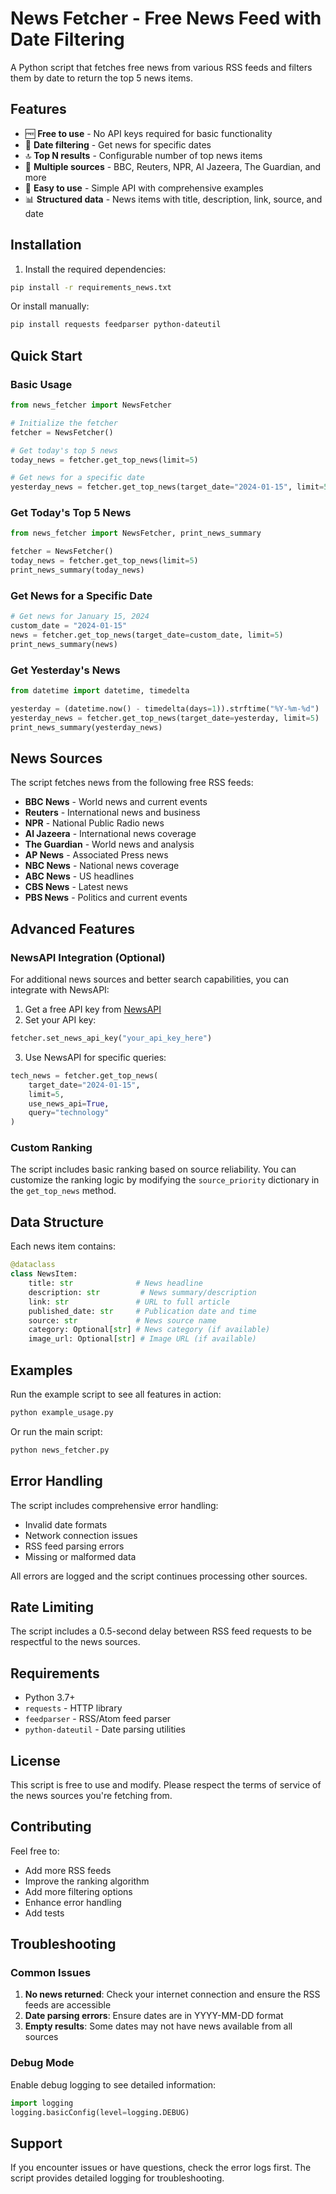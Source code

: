 # News Fetcher - Free News Feed with Date Filtering

A Python script that fetches free news from various RSS feeds and filters them by date to return the top 5 news items.

## Features

- 🆓 **Free to use** - No API keys required for basic functionality
- 📅 **Date filtering** - Get news for specific dates
- 🔝 **Top N results** - Configurable number of top news items
- 📰 **Multiple sources** - BBC, Reuters, NPR, Al Jazeera, The Guardian, and more
- 🚀 **Easy to use** - Simple API with comprehensive examples
- 📊 **Structured data** - News items with title, description, link, source, and date

## Installation

1. Install the required dependencies:
```bash
pip install -r requirements_news.txt
```

Or install manually:
```bash
pip install requests feedparser python-dateutil
```

## Quick Start

### Basic Usage

```python
from news_fetcher import NewsFetcher

# Initialize the fetcher
fetcher = NewsFetcher()

# Get today's top 5 news
today_news = fetcher.get_top_news(limit=5)

# Get news for a specific date
yesterday_news = fetcher.get_top_news(target_date="2024-01-15", limit=5)
```

### Get Today's Top 5 News

```python
from news_fetcher import NewsFetcher, print_news_summary

fetcher = NewsFetcher()
today_news = fetcher.get_top_news(limit=5)
print_news_summary(today_news)
```

### Get News for a Specific Date

```python
# Get news for January 15, 2024
custom_date = "2024-01-15"
news = fetcher.get_top_news(target_date=custom_date, limit=5)
print_news_summary(news)
```

### Get Yesterday's News

```python
from datetime import datetime, timedelta

yesterday = (datetime.now() - timedelta(days=1)).strftime("%Y-%m-%d")
yesterday_news = fetcher.get_top_news(target_date=yesterday, limit=5)
print_news_summary(yesterday_news)
```

## News Sources

The script fetches news from the following free RSS feeds:

- **BBC News** - World news and current events
- **Reuters** - International news and business
- **NPR** - National Public Radio news
- **Al Jazeera** - International news coverage
- **The Guardian** - World news and analysis
- **AP News** - Associated Press news
- **NBC News** - National news coverage
- **ABC News** - US headlines
- **CBS News** - Latest news
- **PBS News** - Politics and current events

## Advanced Features

### NewsAPI Integration (Optional)

For additional news sources and better search capabilities, you can integrate with NewsAPI:

1. Get a free API key from [NewsAPI](https://newsapi.org/)
2. Set your API key:
```python
fetcher.set_news_api_key("your_api_key_here")
```

3. Use NewsAPI for specific queries:
```python
tech_news = fetcher.get_top_news(
    target_date="2024-01-15",
    limit=5,
    use_news_api=True,
    query="technology"
)
```

### Custom Ranking

The script includes basic ranking based on source reliability. You can customize the ranking logic by modifying the `source_priority` dictionary in the `get_top_news` method.

## Data Structure

Each news item contains:

```python
@dataclass
class NewsItem:
    title: str              # News headline
    description: str         # News summary/description
    link: str               # URL to full article
    published_date: str     # Publication date and time
    source: str             # News source name
    category: Optional[str] # News category (if available)
    image_url: Optional[str] # Image URL (if available)
```

## Examples

Run the example script to see all features in action:

```bash
python example_usage.py
```

Or run the main script:

```bash
python news_fetcher.py
```

## Error Handling

The script includes comprehensive error handling:

- Invalid date formats
- Network connection issues
- RSS feed parsing errors
- Missing or malformed data

All errors are logged and the script continues processing other sources.

## Rate Limiting

The script includes a 0.5-second delay between RSS feed requests to be respectful to the news sources.

## Requirements

- Python 3.7+
- `requests` - HTTP library
- `feedparser` - RSS/Atom feed parser
- `python-dateutil` - Date parsing utilities

## License

This script is free to use and modify. Please respect the terms of service of the news sources you're fetching from.

## Contributing

Feel free to:
- Add more RSS feeds
- Improve the ranking algorithm
- Add more filtering options
- Enhance error handling
- Add tests

## Troubleshooting

### Common Issues

1. **No news returned**: Check your internet connection and ensure the RSS feeds are accessible
2. **Date parsing errors**: Ensure dates are in YYYY-MM-DD format
3. **Empty results**: Some dates may not have news available from all sources

### Debug Mode

Enable debug logging to see detailed information:

```python
import logging
logging.basicConfig(level=logging.DEBUG)
```

## Support

If you encounter issues or have questions, check the error logs first. The script provides detailed logging for troubleshooting.
